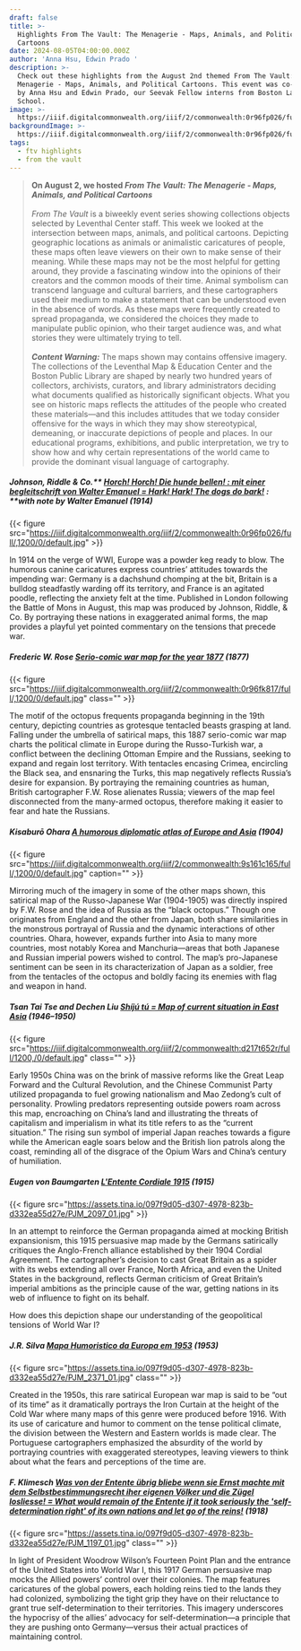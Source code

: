```yaml
---
draft: false
title: >-
  Highlights From The Vault: The Menagerie - Maps, Animals, and Political
  Cartoons
date: 2024-08-05T04:00:00.000Z
author: 'Anna Hsu, Edwin Prado '
description: >-
  Check out these highlights from the August 2nd themed From The Vault: The
  Menagerie - Maps, Animals, and Political Cartoons. This event was co-curated
  by Anna Hsu and Edwin Prado, our Seevak Fellow interns from Boston Latin
  School. 
image: >-
  https://iiif.digitalcommonwealth.org/iiif/2/commonwealth:0r96fp026/full/,1200/0/default.jpg
backgroundImage: >-
  https://iiif.digitalcommonwealth.org/iiif/2/commonwealth:0r96fp026/full/,1200/0/default.jpg
tags:
  - ftv highlights
  - from the vault
---
```


> **On August 2, we hosted *From The Vault: The Menagerie - Maps, Animals, and Political Cartoons***\
> \
> *From The Vault* is a biweekly event series showing collections objects selected by Leventhal Center staff. This week we looked at the intersection between maps, animals, and political cartoons. Depicting geographic locations as animals or animalistic caricatures of people, these maps often leave viewers on their own to make sense of their meaning. While these maps may not be the most helpful for getting around, they provide a fascinating window into the opinions of their creators and the common moods of their time. Animal symbolism can transcend language and cultural barriers, and these cartographers used their medium to make a statement that can be understood even in the absence of words. As these maps were frequently created to spread propaganda, we considered the choices they made to manipulate public opinion, who their target audience was, and what stories they were ultimately trying to tell.\
> \
> ***Content Warning:*** The maps shown may contains offensive imagery. The collections of the Leventhal Map & Education Center and the Boston Public Library are shaped by nearly two hundred years of collectors, archivists, curators, and library administrators deciding what documents qualified as historically significant objects. What you see on historic maps reflects the attitudes of the people who created these materials—and this includes attitudes that we today consider offensive for the ways in which they may show stereotypical, demeaning, or inaccurate depictions of people and places. In our educational programs, exhibitions, and public interpretation, we try to show how and why certain representations of the world came to provide the dominant visual language of cartography.

##### Johnson, Riddle & Co.** **[***Horch! Horch! Die hunde bellen! : mit einer begleitschrift von Walter Emanuel = Hark! Hark! The dogs do bark!***](https://collections.leventhalmap.org/search/commonwealth:0r96fp01x)** : **with note by Walter Emanuel (1914)

{{< figure src="https://iiif.digitalcommonwealth.org/iiif/2/commonwealth:0r96fp026/full/,1200/0/default.jpg" >}}

In 1914 on the verge of WWI, Europe was a powder keg ready to blow. The humorous canine caricatures express countries’ attitudes towards the impending war: Germany is a dachshund chomping at the bit, Britain is a bulldog steadfastly warding off its territory, and France is an agitated poodle, reflecting the anxiety felt at the time. Published in London following the Battle of Mons in August, this map was produced by Johnson, Riddle, & Co. By portraying these nations in exaggerated animal forms, the map provides a playful yet pointed commentary on the tensions that precede war.

##### Frederic W. Rose [Serio-comic war map for the year 1877](https://collections.leventhalmap.org/search/commonwealth:0r96fk80z) (1877)

{{< figure src="https://iiif.digitalcommonwealth.org/iiif/2/commonwealth:0r96fk817/full/,1200/0/default.jpg" class="" >}}

The motif of the octopus frequents propaganda beginning in the 19th century, depicting countries as grotesque tentacled beasts grasping at land. Falling under the umbrella of satirical maps, this 1887 serio-comic war map charts the political climate in Europe during the Russo-Turkish war, a conflict between the declining Ottoman Empire and the Russians, seeking to expand and regain lost territory. With tentacles encasing Crimea, encircling the Black sea, and ensnaring the Turks, this map negatively reflects Russia’s desire for expansion. By portraying the remaining countries as human, British cartographer F.W. Rose alienates Russia; viewers of the map feel disconnected from the many-armed octopus, therefore making it easier to fear and hate the Russians.

##### Kisaburō Ohara [A humorous diplomatic atlas of Europe and Asia](https://collections.leventhalmap.org/search/commonwealth:9s161c15w) (1904)

{{< figure src="https://iiif.digitalcommonwealth.org/iiif/2/commonwealth:9s161c165/full/,1200/0/default.jpg" caption="" >}}

Mirroring much of the imagery in some of the other maps shown, this satirical map of the Russo-Japanese War (1904-1905) was directly inspired by F.W. Rose and the idea of Russia as the “black octopus.” Though one originates from England and the other from Japan, both share similarities in the monstrous portrayal of Russia and the dynamic interactions of other countries. Ohara, however, expands further into Asia to many more countries, most notably Korea and Manchuria—areas that both Japanese and Russian imperial powers wished to control. The map’s pro-Japanese sentiment can be seen in its characterization of Japan as a soldier, free from the tentacles of the octopus and boldly facing its enemies with flag and weapon in hand.

##### Tsan Tai Tse and Dechen Liu [Shíjú tú = Map of current situation in East Asia](https://collections.leventhalmap.org/search/commonwealth:xw42qq877) (1946–1950)

{{< figure src="https://iiif.digitalcommonwealth.org/iiif/2/commonwealth:d217t652r/full/1200,/0/default.jpg" class="" >}}

Early 1950s China was on the brink of massive reforms like the Great Leap Forward and the Cultural Revolution, and the Chinese Communist Party utilized propaganda to fuel growing nationalism and Mao Zedong’s cult of personality. Prowling predators representing outside powers roam across this map, encroaching on China’s land and illustrating the threats of capitalism and imperialism in what its title refers to as the “current situation.” The rising sun symbol of imperial Japan reaches towards a figure while the American eagle soars below and the British lion patrols along the coast, reminding all of the disgrace of the Opium Wars and China’s century of humiliation.

##### Eugen von Baumgarten [L'Entente Cordiale 1915](https://digital.library.cornell.edu/catalog/ss:19343435) (1915)

{{< figure src="https://assets.tina.io/097f9d05-d307-4978-823b-d332ea55d27e/PJM_2097_01.jpg" >}}

In an attempt to reinforce the German propaganda aimed at mocking British expansionism, this 1915 persuasive map made by the Germans satirically critiques the Anglo-French alliance established by their 1904 Cordial Agreement. The cartographer’s decision to cast Great Britain as a spider with its webs extending all over France, North Africa, and even the United States in the background, reflects German criticism of Great Britain’s imperial ambitions as the principle cause of the war, getting nations in its web of influence to fight on its behalf. 

How does this depiction shape our understanding of the geopolitical tensions of World War I?

##### J.R. Silva [Mapa Humoristico da Europa em 1953](https://digital.library.cornell.edu/catalog/ss:23168261) (1953)

{{< figure src="https://assets.tina.io/097f9d05-d307-4978-823b-d332ea55d27e/PJM_2371_01.jpg" class="" >}}

Created in the 1950s, this rare satirical European war map is said to be “out of its time” as it dramatically portrays the Iron Curtain at the height of the Cold War where many maps of this genre were produced before 1916. With its use of caricature and humor to comment on the tense political climate, the division between the Western and Eastern worlds is made clear. The Portuguese cartographers emphasized the absurdity of the world by portraying countries with exaggerated stereotypes, leaving viewers to think about what the fears and perceptions of the time are.

##### F. Klimesch [Was von der Entente übrig bliebe wenn sie Ernst machte mit dem Selbstbestimmungsrecht iher eigenen Völker und die Zügel losliesse! = What would remain of the Entente if it took seriously the 'self-determination right' of its own nations and let go of the reins!](https://digital.library.cornell.edu/catalog/ss:3293853) (1918)

{{< figure src="https://assets.tina.io/097f9d05-d307-4978-823b-d332ea55d27e/PJM_1197_01.jpg" class="" >}}

In light of President Woodrow Wilson’s Fourteen Point Plan and the entrance of the United States into World War I, this 1917 German persuasive map mocks the Allied powers’ control over their colonies. The map features caricatures of the global powers, each holding reins tied to the lands they had colonized, symbolizing the tight grip they have on their reluctance to grant true self-determination to their territories. This imagery underscores the hypocrisy of the allies’ advocacy for self-determination—a principle that they are pushing onto Germany—versus their actual practices of maintaining control.
